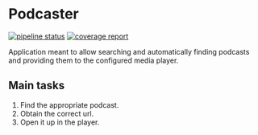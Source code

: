 # Podcaster
[![pipeline status](https://gitlab.com/tszmytka/podcaster/badges/master/pipeline.svg)](https://gitlab.com/tszmytka/podcaster/commits/master)
[![coverage report](https://gitlab.com/tszmytka/podcaster/badges/master/coverage.svg)](https://gitlab.com/tszmytka/podcaster/commits/master)

Application meant to allow searching and automatically finding podcasts and providing them to the configured media player.

## Main tasks
1. Find the appropriate podcast.
2. Obtain the correct url.
3. Open it up in the player.
